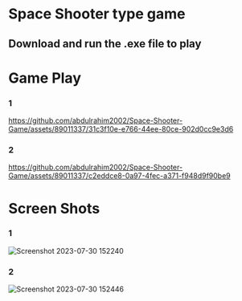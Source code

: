 # Space Shooter type game 

## Download and run the .exe file to play

# Game Play

### 1
https://github.com/abdulrahim2002/Space-Shooter-Game/assets/89011337/31c3f10e-e766-44ee-80ce-902d0cc9e3d6

### 2 
https://github.com/abdulrahim2002/Space-Shooter-Game/assets/89011337/c2eddce8-0a97-4fec-a371-f948d9f90be9

# Screen Shots

### 1
![Screenshot 2023-07-30 152240](https://github.com/abdulrahim2002/Space-Shooter-Game/assets/89011337/c995a251-4071-4036-9b93-f80711b5ebcf)

### 2
![Screenshot 2023-07-30 152446](https://github.com/abdulrahim2002/Space-Shooter-Game/assets/89011337/a0893efc-fcad-4efb-ad2d-d6a3c7ad65d6)
